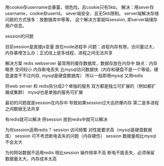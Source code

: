 用cookie存username会暴露，很危险。且cookie只有5kb。
解决：用sever存username，cookie存userId。
sever端安全、且无5kb限制。
server端解决存储问题的方式很多：放数据库中等等。
这个解决方案就叫session, 即server端储存用户信息。

session的问题

目前session是直接js变量 放在node进程中
问题：进程内存有限，访问量过大，内存暴增怎么办；正式线上是多线程，进程之间无法共享

解决方案 redis
webserver 最常用的缓存数据库，数据存放在内存中
缺点：内存略贵 空间较小 内存断电丢失
比mysql访问数据快（内存和硬盘不是一个等级，硬盘速度干不过内存, mysql是硬盘数据库）
所以一般即用mysql 又用redis

将web server 和 redis拆分成2个单独的服务
双方都是独立可扩展的（例如都扩展成集群）
mysql也是单独的服务可扩展

最初的问题就是session在内存中 导致如果session过大会挤爆内存 第二是多进程之间数据无法共享

有redis就可以解决 把session 放到redis中就可以解决

为何session适用redis？
session 访问频繁 对性能要求高（mysql是硬盘数据库）
session 可不考虑断电丢失的问题（内存硬伤）
session 数据量相比mysql不会太大

为何网站数据不适用redis
相比session 操作频率不高
断电不能丢失，必须保留
数据量太大，内存成本太高